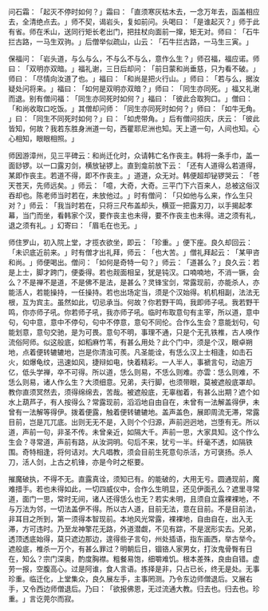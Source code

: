 问石霜：​「起灭不停时如何？​」霜曰：​「直须寒灰枯木去，一念万年去，函盖相应去，全清绝点去。​」师不契，谒岩头，复如前问。头喝曰：​「是谁起灭？​」师于此有省。师在禾山，送同行矩长老出门，把拄杖向面前一撺，矩无对。师曰：​「石牛拦古路，一马生双驹。​」后僧举似疏山，山云：​「石牛拦古路，一马生三寅。​」

保福问：​「岩头道，与么与么，不与么不与么，意作么生？​」师召福，福应诺。师曰：​「双明亦双暗。​」福礼谢，三日后却问：​「前日蒙和尚垂慈，只为看不破。​」师曰：​「尽情向汝道了也。​」福曰：​「和尚是把火行山。​」师曰：​「若与么，据汝疑处问将来。​」福曰：​「如何是双明亦双暗？​」师曰：​「同生亦同死。​」福又礼谢而退。别有僧问福：​「同生亦同死时如何？​」福曰：​「彼此合取狗口。​」僧曰：​「和尚收取口吃饭。​」其僧却问师：​「同生亦同死时如何？​」师曰：​「如牛无角。​」曰：​「同生不同死时如何？​」曰：​「如虎带角。​」后有僧问招庆，庆云：​「彼此皆知，何故？我若东胜身洲道一句，西瞿耶尼洲也知。天上道一句，人间也知。心心相知，眼眼相照。​」

师因游漳州，见三平碑云：和尚迁化时，众请韩亡名作丧主。韩将一条手巾，盖一面䤬锣。以一口露刃剑，横放铋锣上。直到龛前放下云：​「还有人道得么若道得，某即作丧主。若道不得，即不作丧主。​」道道，众无对。韩便超却铋锣哭云：​「苍天苍天，先师远矣。​」师云：​「噫，大奇，大奇。三平门下六百来人，总被这俗汉吞却也。陈老师当时若在，未放他过。​」时有僧问：​「只如他与么来，作么生只对？​」师云：​「我当时若在，只将三尺布盖却头，横亚一把露刃刀，以手揭起孝幕，当门而坐，看韩家个汉，要作丧主也未得，要不作丧主也未得。进之须有礼，退之须有礼。​」幻寄曰：​「眉毛在也无。​」

师住罗山，初入院上堂，才揽衣欲坐，即云：​「珍重。​」便下座。良久却回云：​「未识底近前来。​」时有僧才出礼拜，师云：​「也大苦。​」僧礼拜起云：​「某甲咨和尚。​」师便喝出。僧问：​「如何是奇特一句？​」师云：​「道甚么？​」良久云：若是上士，脚才跨门，便委得。若也觌面相呈，犹是钝汉。口喃喃地，不消一镢，会么？不是禅不是道，不是佛不是法，是甚么？灵锋宝剑，常露现前，亦能杀人，亦能活人，若能操持，一任操持。若也出场定当，须是个汉始得。机机相副，法法无根，互为宾主。虽然如此，切忌承当。何故？你若野干鸣，我即师子吼。我若野干鸣，你亦师子吼。你若师子吼，我亦师子吼。临时布取意句有主宰，所以道，意中句，句中意，意中不停句，句中不停意，意句不同伦。合作么生会？意能划句，句能划意，意句交驰，是为可畏。意句不明，事理不通，只是个无孔铁椎，古人唤作流俗阿师。似这般底，如稻麻竹苇，有甚么用处？此个门中，须是个汉，眼卓朔地，点着便转辘辘地，岂是你清浊可羨。凡圣能诠，有恁么汉上士相逢，如击石火，如爆龟纹，迅速如风，捷辩如电，快着精彩。一人半人，事褫言句，动逾万亿，低头学禅，卒不可得。所以道，恁么则易，不恁么则难。亦雲：恁么则难，不恁么则易，诸人作么生？大须细意。兄弟，夫行脚，也须带眼，莫被遮般底罩却。教你直须冥然去，须得绵绵去，苦哉。被遮般底，无辜枷着，有甚么出期？遮个如水上葫芦子，有人按得么？常露现前，滔滔地自由自在，未曾有一法解盖得伊，未曾有一法解等得伊。拨着便露，触着便转辘辘地。盖声盖色，展即周流无滞，常露目前，岂是兀兀底。出则无无不是，入则个个归源，声前迥迥地，岂堕有无。所以道，声前一句，非圣不传。未曾亲近，如隔大千。声前一思，大家具知。这个作么生会？寻常道，声前有路，从汝洞明。句后不来，犹亏一半。纤毫不透，如隔铁围。奇特相逢，将何诘对。大凡唱教，须会目前生死意句杀活，方可褒扬。杀人刀，活人剑，上古之机锋，亦是今时之枢要。

摧魔破执，不得不无。直露真诠，须知已有。的能破的，大用无亏。圆通现前，魔难措手。若也未得如此，一切四威仪中，合作么生明显，还见伊面孔么？遮里寻常道，面门一思，常时无间，诸人还得恁么也无？若实未明，且须自立露裸裸地，不与万法为邻，一切法盖伊不得。所以古人道，目前无法，意在目前。不是目前法，非耳目之所到，第一须得本智现前。本地风光常露，裸裸地，自由自在，出入无滞，方可违时。乃至龙神擎花无路，外道潜觑，不见有踪，不是泯形实去。兄弟，透顶透底始得，莫只遮边那边，遑得些子言句，州处插语，指东画西，举古举今。遮般底，椎杀一万个，有甚么罪过？明朝后日，锢铬人家男女，打汝鬼骨臀有日在，知么？宗门深奥，酌度胸襟。粗餐易饱，细嚼难饥。根本差殊，良由自错。虚劳一报，空腹高心。过是阿谁，食人言语。拣择是非，只占已长，终无是处。无事珍重。临迁化，上堂集众，良久展左手，主事罔测。乃令东边师僧退后。又展右手，又令西边师僧退后。乃曰：​「欲报佛恩，无过流通大教。归去也。归去也。珍重。​」言讫莞尔而寂。
